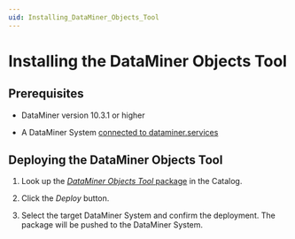 ```yaml
---
uid: Installing_DataMiner_Objects_Tool
---
```


# Installing the DataMiner Objects Tool

## Prerequisites

- DataMiner version 10.3.1 or higher

- A DataMiner System [connected to dataminer.services](xref:Connecting_your_DataMiner_System_to_the_cloud)

## Deploying the DataMiner Objects Tool

1. Look up the [*DataMiner Objects Tool* package](https://catalog.dataminer.services/details/467295a9-3ea0-416a-a440-ad327c6c1b9d) in the Catalog.

1. Click the *Deploy* button.

1. Select the target DataMiner System and confirm the deployment. The package will be pushed to the DataMiner System.

